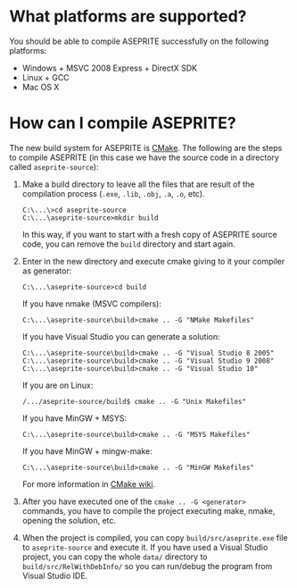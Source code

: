 # What platforms are supported?

You should be able to compile ASEPRITE successfully on the following
platforms:

* Windows + MSVC 2008 Express + DirectX SDK
* Linux + GCC
* Mac OS X

# How can I compile ASEPRITE?

The new build system for ASEPRITE is [CMake](http://www.cmake.org/).
The following are the steps to compile ASEPRITE (in this case we have
the source code in a directory called `aseprite-source`):

1. Make a build directory to leave all the files that are result of
   the compilation process (`.exe`, `.lib`, `.obj`, `.a`, `.o`, etc).

       C:\...\>cd aseprite-source
       C:\...\aseprite-source>mkdir build

   In this way, if you want to start with a fresh copy of ASEPRITE
   source code, you can remove the `build` directory and start again.

2. Enter in the new directory and execute cmake giving to it
   your compiler as generator:

       C:\...\aseprite-source>cd build

   If you have nmake (MSVC compilers):

       C:\...\aseprite-source\build>cmake .. -G "NMake Makefiles"

   If you have Visual Studio you can generate a solution:

       C:\...\aseprite-source\build>cmake .. -G "Visual Studio 8 2005"
       C:\...\aseprite-source\build>cmake .. -G "Visual Studio 9 2008"
       C:\...\aseprite-source\build>cmake .. -G "Visual Studio 10"

   If you are on Linux:

       /.../aseprite-source/build$ cmake .. -G "Unix Makefiles"

   If you have MinGW + MSYS:

       C:\...\aseprite-source\build>cmake .. -G "MSYS Makefiles"

   If you have MinGW + mingw-make:

       C:\...\aseprite-source\build>cmake .. -G "MinGW Makefiles"

   For more information in [CMake wiki](http://www.vtk.org/Wiki/CMake_Generator_Specific_Information).
    
3. After you have executed one of the `cmake .. -G <generator>`
   commands, you have to compile the project executing make, nmake,
   opening the solution, etc.

4. When the project is compiled, you can copy `build/src/aseprite.exe`
   file to `aseprite-source` and execute it. If you have used a Visual
   Studio project, you can copy the whole `data/` directory to
   `build/src/RelWithDebInfo/` so you can run/debug the program from
   Visual Studio IDE.
